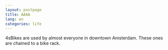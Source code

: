 ```yaml
---
layout: postpage
title: AAAA
lang: en
categories: life
---
```

4sBikes are used by almost everyone in downtown Amsterdam. These ones are chained to a bike rack.